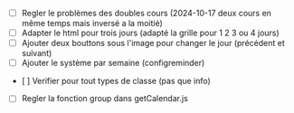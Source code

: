 - [ ] Regler le problèmes des doubles cours (2024-10-17 deux cours en même temps mais inversé a la moitié)
- [ ] Adapter le html pour trois jours (adapté la grille pour 1 2 3 ou 4 jours)
- [ ] Ajouter deux bouttons sous l'image pour changer le jour (précédent et suivant)
- [ ] Ajouter le système par semaine (configreminder)
- [ ] Verifier pour tout types de classe (pas que info)
- [ ] Regler la fonction group dans getCalendar.js